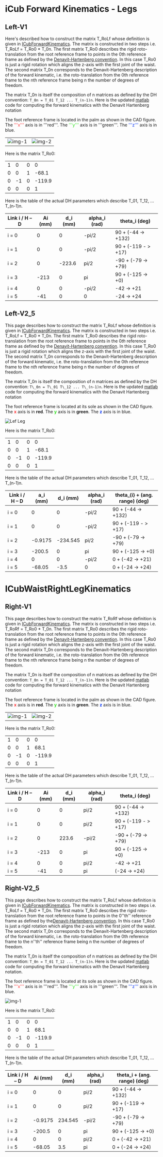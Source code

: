 # **iCub Forward Kinematics - Legs**

## Left-V1
Here's described how to construct the matrix T_RoLf whose definition is given in [ICubForwardKinematics](./icub-forward-kinematics.md). The matrix is constructed in two steps i.e. T_RoLf = T_Ro0 * T_0n. The first matrix T_Ro0 describes the rigid roto-translation from the root reference frame to points in the 0th reference frame as defined by the [Denavit-Hartenberg convention](./assets/chap3-forward-kinematics.pdf). In this case T_Ro0 is just a rigid rotation which aligns the z-axis with the first joint of the waist. The second matrix T_0n corresponds to the Denavit-Hartenberg description of the forward kinematic, i.e. the roto-translation from the 0th reference frame to the nth reference frame being n the number of degrees of freedom.

The matrix T_0n is itself the composition of n matrices as defined by the DH convention: `T_0n = T_01 T_12 ... T_(n-1)n`.
Here is the updated [matlab](./assets/ICubFwdKinNew.zip) code for computing the forward kinematics with the Denavit Hartenberg notation

The foot reference frame is located in the palm as shown in the CAD figure. The <font color=#ff2e31>'''x'''</font> axis is in '''red'''. The <font color=#2BE01B>'''y'''</font> axis is in '''green'''. The <font color=#0030f2>'''z'''</font> axis is in blue. 

|   |   |
|---|---|
|![img-1](./img/DHnotation_Left.jpg) | ![img-2](./img/LegsCADRefFrame.jpg)|

Here is the matrix T\_Ro0:

|     |     |     |        |
|-----|-----|-----|--------|
| 1   | 0   | 0   | 0      |
| 0   | 0   | 1   | -68.1  |
| 0   | -1  | 0   | -119.9 |
| 0   | 0   | 0   | 1      |

Here is the table of the actual DH parameters which describe T\_01,
T\_12, ... T\_(n-1)n.

| Link i / H – D | Ai (mm) | d\_i (mm) | alpha\_i (rad) | theta\_i (deg)         |
|----------------|---------|-----------|----------------|------------------------|
| i = 0          | 0       | 0         | -pi/2          | 90 + (-44 -&gt; +132)  |
| i = 1          | 0       | 0         | -pi/2          | 90 + (-119 - &gt; +17) |
| i = 2          | 0       | -223.6    | pi/2           | -90 + (-79 -&gt; +79)  |
| i = 3          | -213    | 0         | pi             | 90 + (-125 -&gt; +0)   |
| i = 4          | 0       | 0         | -pi/2          | -42 -&gt; +21          |
| i = 5          | -41     | 0         | 0              | -24 -&gt; +24          |

## Left-V2_5
This page describes how to construct the matrix T\_RoLf whose definition
is given in [ICubForwardKinematics](./icub-forward-kinematics.md). The matrix is constructed in two
steps i.e. T\_RoLf = T\_Ro0 \* T\_0n. The first matrix T\_Ro0 describes
the rigid roto-translation from the root reference frame to points in
the 0*th* reference frame as defined by the [Denavit-Hartenberg convention](./assets/chap3-forward-kinematics.pdf). In this case T\_Ro0 is just a rigid rotation which aligns
the z-axis with the first joint of the waist. The second matrix T\_0n
corresponds to the Denavit-Hartenberg description of the forward
kinematic, i.e. the roto-translation from the 0th reference frame to the
n*th* reference frame being n the number of degrees of freedom.

The matrix T\_0n is itself the composition of n matrices as defined by
the DH convention: `T\_0n = T\_01 T\_12 ... T\_(n-1)n`. 
Here is the updated [matlab](./assets/ICubFwdKinNew.zip) code for computing the forward kinematics with the Denavit Hartenberg notation

The foot reference frame is located at its sole as shown in the CAD
figure. The <font color=#ff2e31>**x**</font> axis is in **red**. The
<font color=#2BE01B>**y**</font> axis is in **green**. The
<font color=#0030f2>**z**</font> axis is in blue.

![Lef Leg](./img/DHLeftLegV2_5.png)

Here is the matrix T\_Ro0:

|     |     |     |        |
|-----|-----|-----|--------|
| 1   | 0   | 0   | 0      |
| 0   | 0   | 1   | -68.1  |
| 0   | -1  | 0   | -119.9 |
| 0   | 0   | 0   | 1      |

Here is the table of the actual DH parameters which describe T\_01,
T\_12, ... T\_(n-1)n.

| Link i / H – D | a\_i (mm) | d\_i (mm) | alpha\_i (rad) | theta\_{i} + (ang. range) (deg) |
|----------------|-----------|-----------|----------------|---------------------------------|
| i = 0          | 0         | 0         | -pi/2          | 90 + (-44 -&gt; +132)           |
| i = 1          | 0         | 0         | -pi/2          | 90 + (-119 - &gt; +17)          |
| i = 2          | -0.9175   | -234.545  | pi/2           | -90 + (-79 -&gt; +79)           |
| i = 3          | -200.5    | 0         | pi             | 90 + (-125 -&gt; +0)            |
| i = 4          | 0         | 0         | -pi/2          | 0 + (-42 -&gt; +21)             |
| i = 5          | -68.05    | -3.5      | 0              | 0 + (-24 -&gt; +24)             |

  [ICubForwardKinematics]: ICubForwardKinematics "wikilink"
  [Denavit-Hartenberg convention]: http://www.cs.duke.edu/brd/Teaching/Bio/asmb/current/Papers/chap3-forward-kinematics.pdf
  [Media: ICubFwdKinNew.zip]: Media:_ICubFwdKinNew.zip "wikilink"
  [1]: DHLeftLegV2_5.png "DHLeftLegV2_5.png"

# ICubWaistRightLegKinematics

## Right-V1
This page describes how to construct the matrix T_RoRf whose definition is given in [ICubForwardKinematics](./icub-forward-kinematics.md). The matrix is constructed in two steps i.e. T_RoRf = T_Ro0 * T_0n. The first matrix T_Ro0 describes the rigid roto-translation from the root reference frame to points in the 0th reference frame as defined by the [Denavit-Hartenberg convention](./assets/chap3-forward-kinematics.pdf). In this case T_Ro0 is just a rigid rotation which aligns the z-axis with the first joint of the waist. The second matrix T_0n corresponds to the Denavit-Hartenberg description of the forward kinematic, i.e. the roto-translation from the 0th reference frame to the nth reference frame being n the number of degrees of freedom.

The matrix T_0n is itself the composition of n matrices as defined by the DH convention: `T_0n = T_01 T_12 ... T_(n-1)n`. Here is the updated [matlab](./assets/ICubFwdKinNew.zip) code for computing the forward kinematics with the Denavit Hartenberg notation

The foot reference frame is located in the palm as shown in the CAD figure. The <font color=#ff2e31>**x**</font> axis is in **red**. The
<font color=#2BE01B>**y**</font> axis is in **green**. The
<font color=#0030f2>**z**</font> axis is in blue.

|   |   |
|---|---|
|![img-1](./img/DHnotation_rightLeg.jpg) | ![img-2](./img/LegsCADRefFrame.jpg)|

Here is the matrix T\_Ro0:

|     |     |     |        |
|-----|-----|-----|--------|
| 1   | 0   | 0   | 0      |
| 0   | 0   | 1   | 68.1   |
| 0   | -1  | 0   | -119.9 |
| 0   | 0   | 0   | 1      |

Here is the table of the actual DH parameters which describe T\_01,
T\_12, ... T\_(n-1)n.

| Link i / H – D | Ai (mm) | d\_i (mm) | alpha\_i (rad) | theta\_i (deg)         |
|----------------|---------|-----------|----------------|------------------------|
| i = 0          | 0       | 0         | pi/2           | 90 + (-44 -&gt; +132)  |
| i = 1          | 0       | 0         | pi/2           | 90 + (-119 - &gt; +17) |
| i = 2          | 0       | 223.6     | -pi/2          | -90 + (-79 -&gt; +79)  |
| i = 3          | -213    | 0         | pi             | 90 + (-125 -&gt; +0)   |
| i = 4          | 0       | 0         | pi/2           | -42 -&gt; +21          |
| i = 5          | -41     | 0         | pi             | (-24 -&gt; +24)        |

## Right-V2_5
This page describes how to construct the matrix T_RoLf whose definition is given in [ICubForwardKinematics](./icub-forward-kinematics.md). The matrix is constructed in two steps i.e. T_RoLf = T_Ro0 * T_0n. The first matrix T_Ro0 describes the rigid roto-translation from the root reference frame to points in the 
0''th'' reference frame as defined by the[Denavit-Hartenberg convention](./assets/chap3-forward-kinematics.pdf). 
In this case T_Ro0 is just a rigid rotation which aligns the z-axis with the first joint of the waist.
The second matrix T_0n corresponds to the Denavit-Hartenberg description of the forward kinematic, i.e. the roto-translation from the 0th reference frame to the n''th'' reference frame being n the number of degrees of freedom.

The matrix T_0n is itself the composition of n matrices as defined by the DH convention: `T_0n = T_01 T_12 ... T_(n-1)n`. 
Here is the updated [matlab](./assets/ICubFwdKinNew.zip) code for computing the forward kinematics with the Denavit Hartenberg notation.

The foot reference frame is located at its sole as shown in the CAD figure. The <font color=#ff2e31>'''x'''</font> axis is in '''red'''. The <font color=#2BE01B>'''y'''</font> axis is in '''green'''. The <font color=#0030f2>'''z'''</font> axis is in blue. 

![img-1](./img/DHRightLegV2_5.png)

Here is the matrix T\_Ro0:

|     |     |     |        |
|-----|-----|-----|--------|
| 1   | 0   | 0   | 0      |
| 0   | 0   | 1   | 68.1   |
| 0   | -1  | 0   | -119.9 |
| 0   | 0   | 0   | 1      |

Here is the table of the actual DH parameters which describe T\_01,
T\_12, ... T\_(n-1)n.

| Link i / H – D | Ai (mm) | d\_i (mm) | alpha\_i (rad) | theta\_i + (ang. range) (deg) |
|----------------|---------|-----------|----------------|-------------------------------|
| i = 0          | 0       | 0         | pi/2           | 90 + (-44 -&gt; +132)         |
| i = 1          | 0       | 0         | pi/2           | 90 + (-119 -&gt; +17)         |
| i = 2          | -0.9175 | 234.545   | -pi/2          | -90 + (-79 -&gt; +79)         |
| i = 3          | -200.5  | 0         | pi             | 90 + (-125 -&gt; +0)          |
| i = 4          | 0       | 0         | pi/2           | 0 + (-42 -&gt; +21)           |
| i = 5          | -68.05  | 3.5       | pi             | 0 + (-24 -&gt; +24)           |
